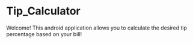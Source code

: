 # Tip_Calculator
Welcome! This android application allows you to calculate the desired tip percentage based on your bill!
